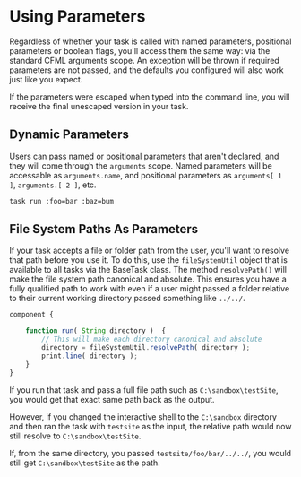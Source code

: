# Using Parameters

Regardless of whether your task is called with named parameters, positional parameters or boolean flags, you'll access them the same way: via the standard CFML arguments scope. An exception will be thrown if required parameters are not passed, and the defaults you configured will also work just like you expect.

If the parameters were escaped when typed into the command line, you will receive the final unescaped version in your task.

## Dynamic Parameters

Users can pass named or positional parameters that aren't declared, and they will come through the `arguments` scope. Named parameters will be accessable as `arguments.name`, and positional parameters as `arguments[ 1 ]`, `arguments.[ 2 ]`, etc.

```bash
task run :foo=bar :baz=bum
```

## File System Paths As Parameters

If your task accepts a file or folder path from the user, you'll want to resolve that path before you use it. To do this, use the `fileSystemUtil` object that is available to all tasks via the BaseTask class. The method `resolvePath()` will make the file system path canonical and absolute. This ensures you have a fully qualified path to work with even if a user might passed a folder relative to their current working directory passed something like `../../`.

```javascript
component {

    function run( String directory )  {
        // This will make each directory canonical and absolute
        directory = fileSystemUtil.resolvePath( directory );
        print.line( directory );
    }
}
```

If you run that task and pass a full file path such as `C:\sandbox\testSite`, you would get that exact same path back as the output.

However, if you changed the interactive shell to the `C:\sandbox` directory and then ran the task with `testsite` as the input, the relative path would now still resolve to `C:\sandbox\testSite`.

If, from the same directory, you passed `testsite/foo/bar/../../`, you would still get `C:\sandbox\testSite` as the path.

